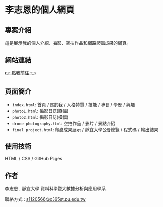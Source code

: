 # 李志恩的個人網頁

## 專案介紹
這是展示我的個人介紹、攝影、空拍作品和網路爬蟲成果的網頁。

## 網站連結
[👉 點我前往 👈](https://jerrylee00125.github.io/Web/)

## 頁面簡介
- `index.html`: 首頁 / 關於我 / 人格特質 / 技能 / 專長 / 學歷 / 興趣
- `photo1.html`: 攝影日誌(直幅)
- `photo2.html`: 攝影日誌(橫幅)
- `drone photography.html`: 空拍作品 / 影片 / 景點介紹
- `final project.html`: 爬蟲成果展示 / 靜宜大學公告總覽 / 程式碼 / 輸出結果

## 使用技術
HTML / CSS / GitHub Pages

## 作者
李志恩 ,
靜宜大學 資料科學暨大數據分析與應用學系 

聯絡方式 : s1120566@o365st.pu.edu.tw









